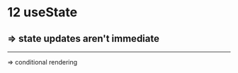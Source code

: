 # 12 useState

=> state updates aren't immediate
----------------------------------------------------------------

----------------------------------------------------------------
=> conditional rendering